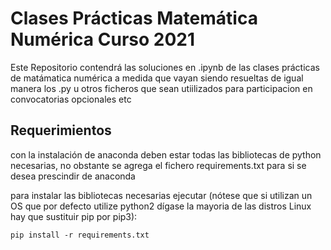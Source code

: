 # Clases Prácticas Matemática Numérica Curso 2021

Este Repositorio contendrá las soluciones en .ipynb de las clases prácticas de matámatica numérica a medida que vayan siendo resueltas
de igual manera los .py u otros ficheros que sean utiilizados para participacion en convocatorias opcionales etc

## Requerimientos
con la instalación de anaconda deben estar todas las bibliotecas de python necesarias, no obstante se agrega el fichero requirements.txt para si se desea prescindir de anaconda

para instalar las bibliotecas necesarias ejecutar (nótese que si utilizan un OS que por defecto utilize python2 dígase la mayoria de las distros Linux hay que sustituir pip por pip3):

`pip install -r requirements.txt`

